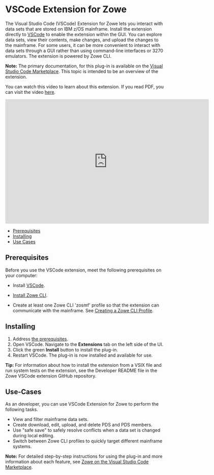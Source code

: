 # VSCode Extension for Zowe

The Visual Studio Code (VSCode) Extension for Zowe lets you interact with data sets that are stored on IBM z/OS mainframe. Install the extension directly to [VSCode](https://code.visualstudio.com/) to enable the extension within the GUI. You can explore data sets, view their contents, make changes, and upload the changes to the mainframe. For some users, it can be more convenient to interact with data sets through a GUI rather than using command-line interfaces or 3270 emulators. The extension is powered by Zowe CLI.

**Note:** The primary documentation, for this plug-in is available on the [Visual Studio Code Marketplace](https://marketplace.visualstudio.com/items?itemName=Zowe.vscode-extension-for-zowe). This topic is intended to be an overview of the extension.

You can watch this video to learn about this extension. If you read PDF, you can visit the video [here]().
<iframe class="embed-responsive-item" id="youtubeplayer" title="VSCode Extension for Zowe" type="text/html" width="640" height="390" src="https://www.youtube.com/embed/NX20ZMRoTtk" frameborder="0" webkitallowfullscreen mozallowfullscreen allowfullscreen> </iframe>

  - [Prerequisites](#prerequisites)
  - [Installing](#installing)
  - [Use Cases](#use-cases)

## Prerequisites

Before you use the VSCode extension, meet the following prerequisites on your computer:

  - Install [VSCode](https://code.visualstudio.com/).

  - [Install Zowe CLI](cli-installcli.md).
  
  - Create at least one Zowe CLI 'zosmf' profile so that the extension can communicate with the mainframe. See [Creating a Zowe CLI Profile](cli-installcli.html#creating-a-zowe-cli-profile).

## Installing

1. Address [the prerequisites](#prerequisites).
2. Open VSCode. Navigate to the **Extensions** tab on the left side of the UI.
3. Click the green **Install** button to install the plug-in.
4. Restart VSCode. The plug-in is now installed and available for use.

**Tip:** For information about how to install the extension from a VSIX file and run system tests on the extension, see the Developer README file in the Zowe VSCode extension GitHub repository.

## Use-Cases

As an developer, you can use VSCode Extension for Zowe to perform the following tasks. 

- View and filter mainframe data sets.
- Create download, edit, upload, and delete PDS and PDS members.
- Use "safe save" to safely resolve conflicts when a data set is changed during local editing. 
- Switch between Zowe CLI profiles to quickly target different mainframe systems. 

**Note:** For detailed step-by-step instructions for using the plug-in and more information about each feature, see [Zowe on the Visual Studio Code Marketplace](https://marketplace.visualstudio.com/items?itemName=Zowe.vscode-extension-for-zowe).